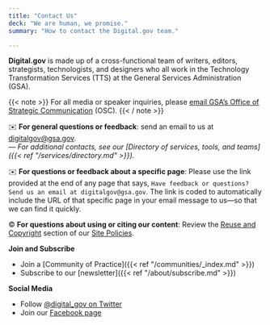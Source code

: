 ```yaml
---
title: "Contact Us"
deck: "We are human, we promise."
summary: "How to contact the Digital.gov team."

---
```


**Digital.gov** is made up of a cross-functional team of writers, editors, strategists, technologists, and designers who all work in the Technology Transformation Services (TTS) at the General Services Administration (GSA).

{{< note >}} For all media or speaker inquiries, please [email GSA’s Office of Strategic Communication](mailto:press@gsa.gov) (OSC). {{< / note >}}

:envelope: **For general questions or feedback**: send an email to us at [digitalgov@gsa.gov](mailto:digitalgov@gsa.gov).<br />
_&mdash; For additional contacts, see our [Directory of services, tools, and teams]({{< ref "/services/directory.md" >}})._

:envelope: **For questions or feedback about a specific page**: Please use the link provided at the end of any page that says, `Have feedback or questions? Send us an email at digitalgov@gsa.gov`. The link is coded to automatically include the URL of that specific page in your email message to us&mdash;so that we can find it quickly.

:copyright: **For questions about using or citing our content**: Review the [Reuse and Copyright](https://digital.gov/policies#reuse-and-copyright) section of our [Site Policies](https://digital.gov/policies/).

**Join and Subscribe**

- Join a [Community of Practice]({{< ref "/communities/_index.md" >}})
- Subscribe to our [newsletter]({{< ref "/about/subscribe.md" >}})

**Social Media**

- Follow [@digital_gov on Twitter](https://twitter.com/digital_gov/)
- Join our [Facebook page](https://www.facebook.com/DigitalGov)
